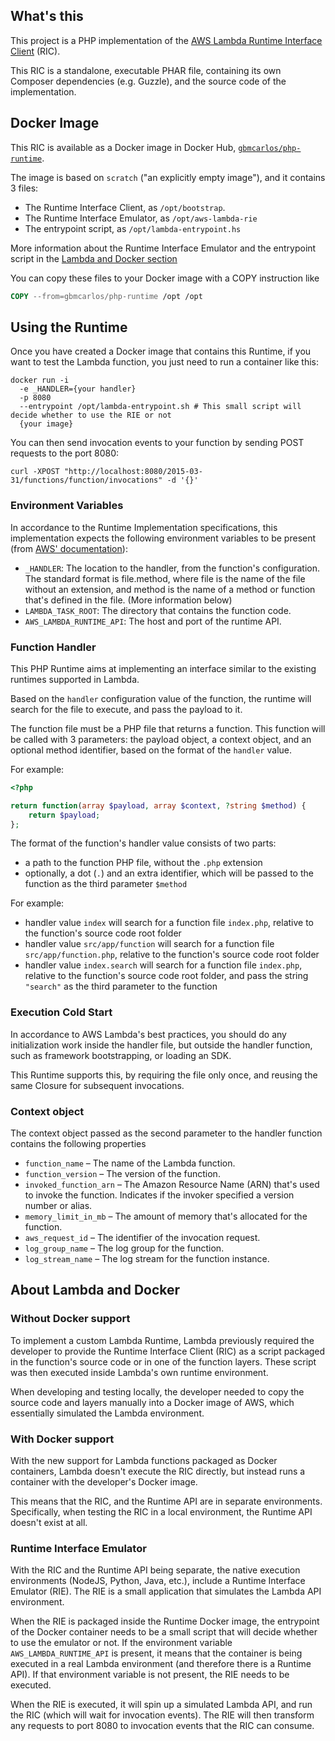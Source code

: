 ## What's this

This project is a PHP implementation of the [AWS Lambda Runtime Interface Client](https://docs.aws.amazon.com/lambda/latest/dg/runtimes-api.html) (RIC).

This RIC is a standalone, executable PHAR file, containing its own Composer dependencies (e.g. Guzzle), and the source code of the implementation.

## Docker Image

This RIC is available as a Docker image in Docker Hub, [`gbmcarlos/php-runtime`](https://hub.docker.com/r/gbmcarlos/php-runtime).

The image is based on `scratch` ("an explicitly empty image"), and it contains 3 files:
- The Runtime Interface Client, as `/opt/bootstrap`.
- The Runtime Interface Emulator, as `/opt/aws-lambda-rie`
- The entrypoint script, as `/opt/lambda-entrypoint.hs`

More information about the Runtime Interface Emulator and the entrypoint script in the [Lambda and Docker section](#about-lambda-and-docker)

You can copy these files to your Docker image with a COPY instruction like

```dockerfile
COPY --from=gbmcarlos/php-runtime /opt /opt
```

## Using the Runtime

Once you have created a Docker image that contains this Runtime, if you want to test the Lambda function, you just need to run a container like this:
```shell
docker run -i 
  -e _HANDLER={your handler} 
  -p 8080 
  --entrypoint /opt/lambda-entrypoint.sh # This small script will decide whether to use the RIE or not
  {your image} 
```

You can then send invocation events to your function by sending POST requests to the port 8080:
```shell
curl -XPOST "http://localhost:8080/2015-03-31/functions/function/invocations" -d '{}'
```

### Environment Variables

In accordance to the Runtime Implementation specifications, this implementation expects the following environment variables to be present (from [AWS' documentation](https://docs.aws.amazon.com/lambda/latest/dg/runtimes-custom.html#runtimes-custom-build)):
- `_HANDLER`: The location to the handler, from the function's configuration. The standard format is file.method, where file is the name of the file without an extension, and method is the name of a method or function that's defined in the file. (More information below)
- `LAMBDA_TASK_ROOT`: The directory that contains the function code.
- `AWS_LAMBDA_RUNTIME_API`: The host and port of the runtime API.

### Function Handler

This PHP Runtime aims at implementing an interface similar to the existing runtimes supported in Lambda.

Based on the `handler` configuration value of the function, the runtime will search for the file to execute, and pass the payload to it.

The function file must be a PHP file that returns a function. This function will be called with 3 parameters: the payload object, a context object, and an optional method identifier, based on the format of the `handler` value.

For example:

```php
<?php

return function(array $payload, array $context, ?string $method) {
    return $payload;
};
```

The format of the function's handler value consists of two parts:
- a path to the function PHP file, without the `.php` extension
- optionally, a dot (`.`) and an extra identifier, which will be passed to the function as the third parameter `$method`

For example:
- handler value `index` will search for a function file `index.php`, relative to the function's source code root folder
- handler value `src/app/function` will search for a function file `src/app/function.php`, relative to the function's source code root folder
- handler value `index.search` will search for a function file `index.php`, relative to the function's source code root folder, and pass the string `"search"` as the third parameter to the function

### Execution Cold Start

In accordance to AWS Lambda's best practices, you should do any initialization work inside the handler file, but outside the handler function, such as framework bootstrapping, or loading an SDK.

This Runtime supports this, by requiring the file only once, and reusing the same Closure for subsequent invocations.

### Context object

The context object passed as the second parameter to the handler function contains the following properties
- `function_name` – The name of the Lambda function.
- `function_version` – The version of the function.
- `invoked_function_arn` – The Amazon Resource Name (ARN) that's used to invoke the function. Indicates if the invoker specified a version number or alias.
- `memory_limit_in_mb` – The amount of memory that's allocated for the function.
- `aws_request_id` – The identifier of the invocation request.
- `log_group_name` – The log group for the function.
- `log_stream_name` – The log stream for the function instance.

## About Lambda and Docker

### Without Docker support

To implement a custom Lambda Runtime, Lambda previously required the developer to provide the Runtime Interface Client (RIC) as a script packaged in the function's source code or in one of the function layers.
These script was then executed inside Lambda's own runtime environment.

When developing and testing locally, the developer needed to copy the source code and layers manually into a Docker image of AWS, which essentially simulated the Lambda environment.

### With Docker support

With the new support for Lambda functions packaged as Docker containers, Lambda doesn't execute the RIC directly, but instead runs a container with the developer's Docker image.

This means that the RIC, and the Runtime API are in separate environments. Specifically, when testing the RIC in a local environment, the Runtime API doesn't exist at all.

### Runtime Interface Emulator

With the RIC and the Runtime API being separate, the native execution environments (NodeJS, Python, Java, etc.), include a Runtime Interface Emulator (RIE). The RIE is a small application that simulates the Lambda API environment.

When the RIE is packaged inside the Runtime Docker image, the entrypoint of the Docker container needs to be a small script that will decide whether to use the emulator or not. If the environment variable `AWS_LAMBDA_RUNTIME_API` is present, it means that the container is being executed in a real Lambda environment (and therefore there is a Runtime API). If that environment variable is not present, the RIE needs to be executed.

When the RIE is executed, it will spin up a simulated Lambda API, and run the RIC (which will wait for invocation events). The RIE will then transform any requests to port 8080 to invocation events that the RIC can consume. 